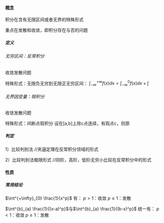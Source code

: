 #### 概念
积分在含有无限区间或者无界的特殊形式

重点在发散和收敛，即积分存在与否的问题
##### 定义
###### 无穷区间：反常积分
收敛发散问题

特殊形式：无限负无穷到无限正无穷区间：
$\int^{+\infty}_{-\infty}f(x)dx=\int^{0}_{-\infty}f(x)dx+\int$
###### 无界因变量：瑕积分
收敛发散问题

特殊形式：间断点瑕积分
设在[a,b]上除c点连续，有瑕点c，则原

##### 判定
1）比较判别法
//夹逼定理在反常积分领域的形式


2）比较判别法极限形式
//同阶，高阶，低阶无穷小比较在反常积分中的形式

#### 性质
##### 常用结论

$\int^{+\infty}_{0} \frac{1}{x^p}$
有：
$p>1$：收敛
$p\leq1$：发散


$\int^{b}_{a} \frac{1}{(x-a)^p}$与$\int^{b}_{a} \frac{1}{(b-x)^p}$
统一有：
$p<1$：收敛
$p\geq1$：发散
